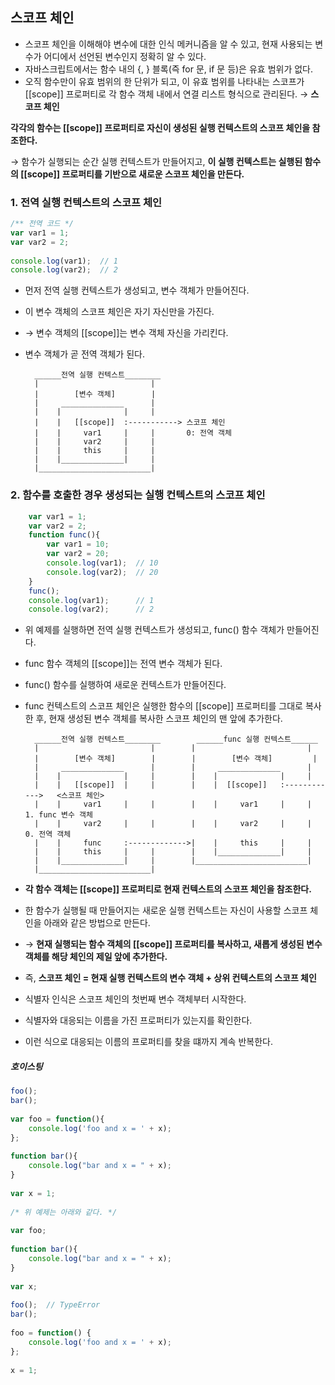 ## 스코프 체인

- 스코프 체인을 이해해야 변수에 대한 인식 메커니즘을 알 수 있고, 현재 사용되는 변수가 어디에서 선언된 변수인지 정확히 알 수 있다.
- 자바스크립트에서는 함수 내의 {, } 블록(즉 for 문, if 문 등)은 유효 범위가 없다.
- 오직 함수만이 유효 범위의 한 단위가 되고, 이 유효 범위를 나타내는 스코프가 [[scope]] 프로퍼티로 각 함수 객체 내에서 연결 리스트 형식으로 관리된다.
  → **스코프 체인**

**각각의 함수는 [[scope]] 프로퍼티로 자신이 생성된 실행 컨텍스트의 스코프 체인을 참조한다.**

→ 함수가 실행되는 순간 실행 컨텍스트가 만들어지고, **이 실행 컨텍스트는 실행된 함수의 [[scope]] 프로퍼티를 기반으로 새로운 스코프 체인을 만든다.**

### 1. 전역 실행 컨텍스트의 스코프 체인

```javascript 1.8
/** 전역 코드 */
var var1 = 1;
var var2 = 2;
    
console.log(var1);  // 1
console.log(var2);  // 2
```

- 먼저 전역 실행 컨텍스트가 생성되고, 변수 객체가 만들어진다.
- 이 변수 객체의 스코프 체인은 자기 자신만을 가진다.
- → 변수 객체의 [[scope]]는 변수 객체 자신을 가리킨다.
- 변수 객체가 곧 전역 객체가 된다.


        ______전역 실행 컨텍스트________   
        |                         |
        |        [변수 객체]        |  
        |     ______________      |
        |    |              |     |
        |    |   [[scope]]  :-----------> 스코프 체인
        |    |     var1     |     |       0: 전역 객체
        |    |     var2     |     |
        |    |     this     |     |
        |    |______________|     |
        |_________________________| 

### 2. 함수를 호출한 경우 생성되는 실행 컨텍스트의 스코프 체인

```javascript 1.8
    var var1 = 1;
    var var2 = 2;
    function func(){
        var var1 = 10;
        var var2 = 20;
        console.log(var1);  // 10
        console.log(var2);  // 20
    }
    func();
    console.log(var1);      // 1
    console.log(var2);      // 2
```
- 위 예제를 실행하면 전역 실행 컨텍스트가 생성되고, func() 함수 객체가 만들어진다.
- func 함수 객체의 [[scope]]는 전역 변수 객체가 된다.
- func() 함수를 실행하여 새로운 컨텍스트가 만들어진다.
- func 컨텍스트의 스코프 체인은 실행한 함수의 [[scope]] 프로퍼티를 그대로 복사한 후, 현재 생성된 변수 객체를 복사한 스코프 체인의 맨 앞에 추가한다.


        ______전역 실행 컨텍스트________        ______func 실행 컨텍스트______
        |                         |        |                         |
        |        [변수 객체]        |        |        [변수 객체]         |
        |     ______________      |        |     ______________      |
        |    |              |     |        |    |              |     |
        |    |   [[scope]]  |     |        |    |  [[scope]]   :------------>   <스코프 체인>
        |    |     var1     |     |        |    |     var1     |     |        1. func 변수 객체
        |    |     var2     |     |        |    |     var2     |     |        0. 전역 객체
        |    |     func     :------------->|    |     this     |     |   
        |    |     this     |     |        |    |______________|     |
        |    |______________|     |        |_________________________|
        |_________________________|        

- **각 함수 객체는 [[scope]] 프로퍼티로 현재 컨텍스트의 스코프 체인을 참조한다.**
- 한 함수가 실행될 때 만들어지는 새로운 실행 컨텍스트는 자신이 사용할 스코프 체인을 아래와 같은 방법으로 만든다.
- → **현재 실행되는 함수 객체의 [[scope]] 프로퍼티를 복사하고, 새롭게 생성된 변수 객체를 해당 체인의 제일 앞에 추가한다.**
- 즉, **스코프 체인 = 현재 실행 컨텍스트의 변수 객체 + 상위 컨텍스트의 스코프 체인**


- 식별자 인식은 스코프 체인의 첫번째 변수 객체부터 시작한다.
- 식별자와 대응되는 이름을 가진 프로퍼티가 있는지를 확인한다.
- 이런 식으로 대응되는 이름의 프로퍼티를 찾을 떄까지 계속 반복한다.

##### 호이스팅

```javascript 1.8
foo();
bar();
    
var foo = function(){
    console.log('foo and x = ' + x);
};
    
function bar(){
    console.log("bar and x = " + x);
}
    
var x = 1;
    
/* 위 예제는 아래와 같다. */
    
var foo;
    
function bar(){
    console.log("bar and x = " + x);
}
    
var x;
    
foo();  // TypeError
bar();
    
foo = function() {
    console.log('foo and x = ' + x);
};
    
x = 1;
```